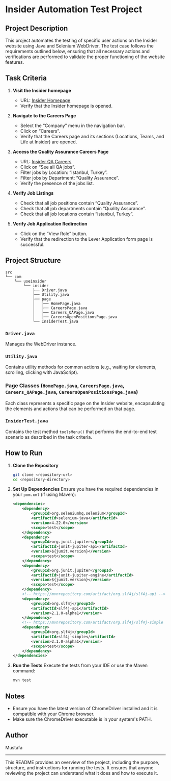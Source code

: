 # Insider Automation Test Project

## Project Description

This project automates the testing of specific user actions on the Insider website using Java and Selenium WebDriver. The test case follows the requirements outlined below, ensuring that all necessary actions and verifications are performed to validate the proper functioning of the website features.

## Task Criteria

1. **Visit the Insider homepage**
    - URL: [Insider Homepage](https://useinsider.com/)
    - Verify that the Insider homepage is opened.

2. **Navigate to the Careers Page**
    - Select the “Company” menu in the navigation bar.
    - Click on “Careers”.
    - Verify that the Careers page and its sections (Locations, Teams, and Life at Insider) are opened.

3. **Access the Quality Assurance Careers Page**
    - URL: [Insider QA Careers](https://useinsider.com/careers/quality-assurance/)
    - Click on “See all QA jobs”.
    - Filter jobs by Location: “Istanbul, Turkey”.
    - Filter jobs by Department: “Quality Assurance”.
    - Verify the presence of the jobs list.

4. **Verify Job Listings**
    - Check that all job positions contain “Quality Assurance”.
    - Check that all job departments contain “Quality Assurance”.
    - Check that all job locations contain “Istanbul, Turkey”.

5. **Verify Job Application Redirection**
    - Click on the “View Role” button.
    - Verify that the redirection to the Lever Application form page is successful.


## Project Structure

```plaintext
src
└── com
    └── useinsider
        └── insider
            ├── Driver.java
            ├── Utility.java
            ├── page
            │   ├── HomePage.java
            │   ├── CareersPage.java
            │   ├── Careers_QAPage.java
            │   ├── CareersOpenPositionsPage.java
            └── InsiderTest.java
```

### `Driver.java`

Manages the WebDriver instance.

### `Utility.java`

Contains utility methods for common actions (e.g., waiting for elements, scrolling, clicking with JavaScript).

### Page Classes (`HomePage.java`, `CareersPage.java`, `Careers_QAPage.java`, `CareersOpenPositionsPage.java`)

Each class represents a specific page on the Insider website, encapsulating the elements and actions that can be performed on that page.

### `InsiderTest.java`

Contains the test method `toolsMenu()` that performs the end-to-end test scenario as described in the task criteria.

## How to Run

1. **Clone the Repository**
    ```sh
    git clone <repository-url>
    cd <repository-directory>
    ```

2. **Set Up Dependencies**
    Ensure you have the required dependencies in your `pom.xml` (if using Maven):
    ```xml
    <dependencies>
        <dependency>
            <groupId>org.seleniumhq.selenium</groupId>
            <artifactId>selenium-java</artifactId>
            <version>4.22.0</version>
            <scope>test</scope>
        </dependency>
        <dependency>
            <groupId>org.junit.jupiter</groupId>
            <artifactId>junit-jupiter-api</artifactId>
            <version>${junit.version}</version>
            <scope>test</scope>
        </dependency>
        <dependency>
            <groupId>org.junit.jupiter</groupId>
            <artifactId>junit-jupiter-engine</artifactId>
            <version>${junit.version}</version>
            <scope>test</scope>
        </dependency>
        <!-- https://mvnrepository.com/artifact/org.slf4j/slf4j-api -->
        <dependency>
            <groupId>org.slf4j</groupId>
            <artifactId>slf4j-api</artifactId>
            <version>2.1.0-alpha1</version>
        </dependency>
        <!-- https://mvnrepository.com/artifact/org.slf4j/slf4j-simple -->
        <dependency>
            <groupId>org.slf4j</groupId>
            <artifactId>slf4j-simple</artifactId>
            <version>2.1.0-alpha1</version>
            <scope>test</scope>
        </dependency>
    </dependencies>
    ```

3. **Run the Tests**
    Execute the tests from your IDE or use the Maven command:
    ```sh
    mvn test
    ```

## Notes

- Ensure you have the latest version of ChromeDriver installed and it is compatible with your Chrome browser.
- Make sure the ChromeDriver executable is in your system's PATH.

## Author

Mustafa

---

This README provides an overview of the project, including the purpose, structure, and instructions for running the tests. It ensures that anyone reviewing the project can understand what it does and how to execute it.
